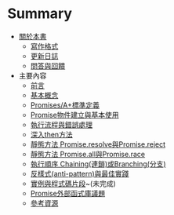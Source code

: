 # Summary

* [關於本書](README.md)
   * [寫作格式](style.md)
   * [更新日誌](changelog.md)
   * [問答與回饋](issue.md)
* 主要內容
   * [前言](contents/intro.md)
   * [基本概念](contents/before_start.md)
   * [Promises/A+標準定義](contents/promise_a_plus.md)
   * [Promise物件建立與基本使用](contents/basic_usage.md)
   * [執行流程與錯誤處理](contents/flow_n_error.md)
   * [深入then方法](contents/then_adv.md)
   * [靜態方法 Promise.resolve與Promise.reject](contents/promise_resolve_n_reject.md)
   * [靜態方法 Promise.all與Promise.race](contents/promise_all_n_race.md)
   * [執行順序 Chaining(連鎖)或Branching(分支)](contents/chain_n_branch.md)
   * [反樣式(anti-pattern)與最佳實踐](contents/anti_pattern.md)
   * [實例與程式碼片段](contents/snippets.md)~(未完成)
   * [Promise外部函式庫議題](contents/other_libs.md)
   * [參考資源](contents/resources.md)
